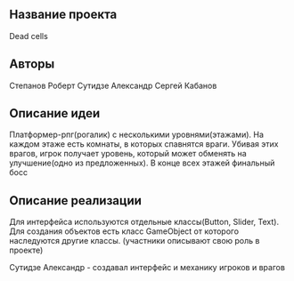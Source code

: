 ## Название проекта
Dead cells 
## Авторы
Степанов Роберт
Сутидзе Александр
Сергей Кабанов
## Описание идеи
Платформер-рпг(рогалик) c несколькими уровнями(этажами). На каждом этаже есть комнаты, в которых спавнятся враги.
Убивая этих врагов, игрок получает уровень, который может обменять на улучшение(одно из предложенных). В конце всех
этажей финальный босс
## Описание реализации
Для интерфейса используются отдельные классы(Button, Slider, Text). Для создания объектов есть класс GameObject
от которого наследуются другие классы.
(участники описывают свою роль в проекте)

Сутидзе Александр - создавал интерфейс и механику игроков и врагов
